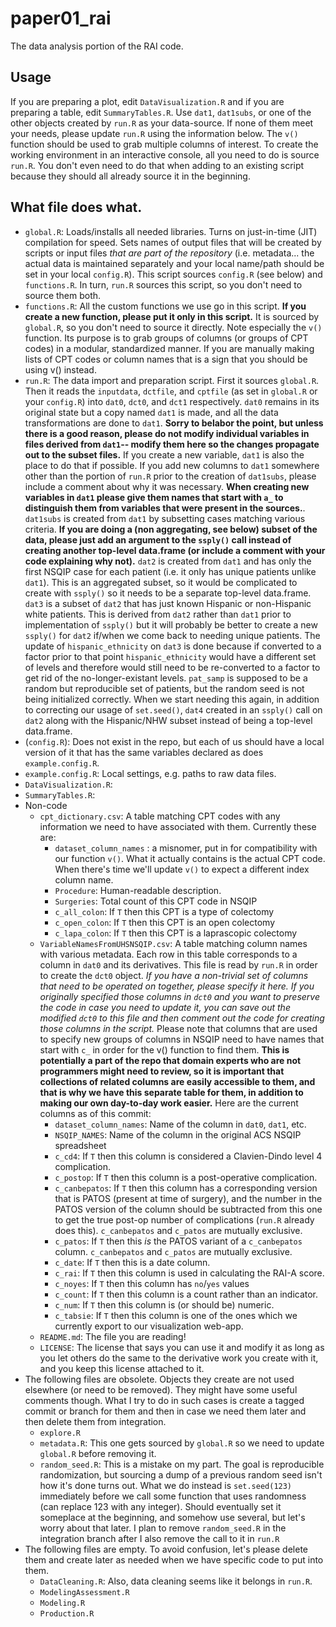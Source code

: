 # paper01_rai
The data analysis portion of the RAI code.

## Usage

If you are preparing a plot, edit `DataVisualization.R` and if you are preparing a table, edit `SummaryTables.R`. Use `dat1`, `dat1subs`, or one of the other objects created by `run.R` as your data-source. If none of them meet your needs, please update `run.R` using the information below. The `v()` function should be used to grab multiple columns of interest. To create the working environment in an interactive console, all you need to do is source `run.R`. You don't even need to do that when adding to an existing script because they should all already source it in the beginning.

## What file does what.

* `global.R`: Loads/installs all needed libraries. Turns on just-in-time (JIT) compilation for speed. Sets names of output files that will be created by scripts or input files *that are part of the repository* (i.e. metadata... the actual data is maintained separately and your local name/path should be set in your local `config.R`). This script sources `config.R` (see below) and `functions.R`. In turn, `run.R` sources this script, so you don't need to source them both.
* `functions.R`: All the custom functions we use go in this script. **If you create a new function, please put it only in this script.** It is sourced by `global.R`, so you don't need to source it directly. Note especially the `v()` function. Its purpose is to grab groups of columns (or groups of CPT codes) in a modular, standardized manner. If you are manually making lists of CPT codes or column names that is a sign that you should be using v() instead.
* `run.R`: The data import and preparation script. First it sources `global.R`. Then it reads the `inputdata`, `dctfile`, and `cptfile` (as set in `global.R` or your `config.R`) into `dat0`, `dct0`, and `dct1` respectively. `dat0` remains in its original state but a copy named `dat1` is made, and all the data transformations are done to `dat1`. **Sorry to belabor the point, but unless there is a good reason, please do not modify individual variables in files derived from `dat1`-- modify them here so the changes propagate out to the subset files.** If you create a new variable, `dat1` is also the place to do that if possible. If you add new columns to `dat1` somewhere other than the portion of  `run.R` prior to the creation of `dat1subs`, please include a comment about why it was necessary. **When creating new variables in `dat1` please give them names that start with `a_` to distinguish them from variables that were present in the sources.**. `dat1subs` is created from `dat1` by subsetting cases matching various criteria. **If you are doing a (non aggregating, see below) subset of the data, please just add an argument to the `ssply()` call instead of creating another top-level data.frame (or include a comment with your code explaining why not).** `dat2` is created from `dat1` and has only the first NSQIP case for each patient (i.e. it only has unique patients unlike `dat1`). This is an aggregated subset, so it would be complicated to create with `ssply()` so it needs to be a separate top-level data.frame. `dat3` is a subset of `dat2` that has just known Hispanic or non-Hispanic white patients. This is derived from `dat2` rather than `dat1` prior to implementation of `ssply()` but it will probably be better to create a new `ssply()` for `dat2` if/when we come back to needing unique patients. The update of `hispanic_ethnicity` on `dat3` is done because if converted to a factor prior to that point `hispanic_ethnicity` would have a different set of levels and therefore would still need to be re-converted to a factor to get rid of the no-longer-existant levels. `pat_samp` is supposed to be a random but reproducible set of patients, but the random seed is not being initialized correctly. When we start needing this again, in addition to correcting our usage of `set.seed()`, `dat4` created in an `ssply()` call on `dat2` along with the Hispanic/NHW subset instead of being a top-level data.frame.
* (`config.R`): Does not exist in the repo, but each of us should have a local version of it that has the same variables declared as does `example.config.R`. 
* `example.config.R`: Local settings, e.g. paths to raw data files.
* `DataVisualization.R`: 
* `SummaryTables.R`: 
* Non-code
    * `cpt_dictionary.csv`: A table matching CPT codes with any information we need to have associated with them. Currently these are:
        * `dataset_column_names` : a misnomer, put in for compatibility with our function `v()`. What it actually contains is the actual CPT code. When there's time we'll update `v()` to expect a different index column name. 
        * `Procedure`: Human-readable description.
        * `Surgeries`: Total count of this CPT code in NSQIP
        * `c_all_colon`: If `T` then this CPT is a type of colectomy
        * `c_open_colon`: If `T` then this CPT is an open colectomy
        * `c_lapa_colon`: If `T` then this CPT is a laprascopic colectomy
    * `VariableNamesFromUHSNSQIP.csv`: A table matching column names with various metadata. Each row in this table corresponds to a column in `dat0` and its derivatives. This file is read by `run.R` in order to create the `dct0` object. *If you have a non-trivial set of columns that need to be operated on together, please specify it here. If you originally specified those columns in *`dct0`* and you want to preserve the code in case you need to update it, you can save out the modified *`dct0`* to this file and then comment out the code for creating those columns in the script.* Please note that columns that are used to specify new groups of columns in NSQIP need to have names that start with `c_` in order for the v() function to find them. **This is potentially a part of the repo that domain experts who are not programmers might need to review, so it is important that collections of related columns are easily accessible to them, and that is why we have this separate table for them, in addition to making our own day-to-day work easier.** Here are the current columns as of this commit:
        * `dataset_column_names`: Name of the column in `dat0`, `dat1`, etc.
        * `NSQIP_NAMES`: Name of the column in the original ACS NSQIP spreadsheet
        * `c_cd4`: If `T` then this column is considered a Clavien-Dindo level 4 complication.
        * `c_postop`: If `T` then this column is a post-operative complication.
        * `c_canbepatos`: If `T` then this column has a corresponding version that is PATOS (present at time of surgery), and the number in the PATOS version of the column should be subtracted from this one to get the true post-op number of complications (`run.R` already does this). `c_canbepatos` and `c_patos` are mutually exclusive.
        * `c_patos`: If `T` then this *is* the PATOS variant of a `c_canbepatos` column. `c_canbepatos` and `c_patos` are mutually exclusive.
        * `c_date`: If `T` then this is a date column.
        * `c_rai`: If `T` then this column is used in calculating the RAI-A score.
        * `c_noyes`: If `T` then this column has `no`/`yes` values
        * `c_count`: If `T` then this column is a count rather than an indicator.
        * `c_num`: If `T` then this column is (or should be) numeric.
        * `c_tabsie`: If `T` then this column is one of the ones which we currently export to our visualization web-app.
    * `README.md`: The file you are reading!
    * `LICENSE`: The license that says you can use it and modify it as long as you let others do the same to the derivative work you create with it, and you keep this license attached to it.
* The following files are obsolete. Objects they create are not used elsewhere (or need to be removed). They might have some useful comments though. What I try to do in such cases is create a tagged commit or branch for them and then in case we need them later and then delete them from integration.
    * `explore.R`
    * `metadata.R`: This one gets sourced by `global.R` so we need to update `global.R` before removing it.
    * `random_seed.R`: This is a mistake on my part. The goal is reproducible randomization, but sourcing a dump of a previous random seed isn't how it's done turns out. What we do instead is `set.seed(123)` immediately before we call some function that uses randomness (can replace 123 with any integer). Should eventually set it someplace at the beginning, and somehow use several, but let's worry about that later. I plan to remove `random_seed.R` in the integration branch after I also remove the call to it in `run.R`
* The following files are empty. To avoid confusion, let's please delete them and create later as needed when we have specific code to put into them.
    * `DataCleaning.R`:  Also, data cleaning seems like it belongs in `run.R`.
    * `ModelingAssessment.R`
    * `Modeling.R`
    * `Production.R`
